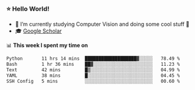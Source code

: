 ### ⭐️ Hello World!

<!--
**hologerry/hologerry** is a ✨ _special_ ✨ repository because its `README.md` (this file) appears on your GitHub profile.

Here are some ideas to get you started:

- 🔭 I’m currently working and studying on Computer Vision
- 🌱 I’m currently learning at Peking University
- 💬 Ask me about 
- 📫 How to reach me: E-mail
- 😄 Pronouns: he/his
- ⚡ Fun fact: Music is the Power
-->


- 🔭 I’m currently studying Computer Vision and doing some cool stuff 🤖
- 🎓 [Google Scholar](https://scholar.google.com/citations?user=3ykqW9wAAAAJ&hl=en)


📊 **This week I spent my time on**

<!--START_SECTION:waka-->

```txt
Python       11 hrs 14 mins  ███████████████████▓░░░░░   78.49 %
Bash         1 hr 36 mins    ██▓░░░░░░░░░░░░░░░░░░░░░░   11.23 %
Text         42 mins         █▒░░░░░░░░░░░░░░░░░░░░░░░   04.99 %
YAML         38 mins         █░░░░░░░░░░░░░░░░░░░░░░░░   04.45 %
SSH Config   5 mins          ░░░░░░░░░░░░░░░░░░░░░░░░░   00.60 %
```

<!--END_SECTION:waka-->
